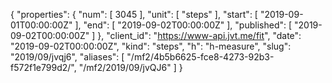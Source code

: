 {
  "properties": {
    "num": [
      3045
    ],
    "unit": [
      "steps"
    ],
    "start": [
      "2019-09-01T00:00:00Z"
    ],
    "end": [
      "2019-09-02T00:00:00Z"
    ],
    "published": [
      "2019-09-02T00:00:00Z"
    ]
  },
  "client_id": "https://www-api.jvt.me/fit",
  "date": "2019-09-02T00:00:00Z",
  "kind": "steps",
  "h": "h-measure",
  "slug": "2019/09/jvqj6",
  "aliases": [
    "/mf2/4b5b6625-fce8-4273-92b3-f572f1e799d2/",
    "/mf2/2019/09/jvQJ6"
  ]
}
